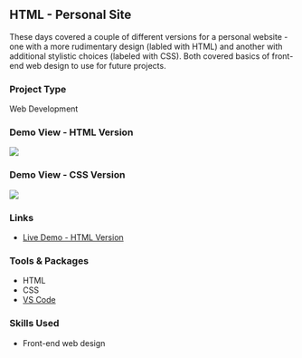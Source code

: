 ## HTML - Personal Site

These days covered a couple of different versions for a personal website - one with a more rudimentary design (labled with HTML) and another with additional stylistic choices (labeled with CSS). Both covered basics of front-end web design to use for future projects.

### Project Type

Web Development

### Demo View - HTML Version

![](./041-044-personal-site-html.jpg)

### Demo View - CSS Version

![](./041-044-personal-site-css.jpg)

### Links

- [Live Demo - HTML Version](https://replit.com/@gdbecker/041-044-Personal-Site-HTML)

### Tools & Packages

- HTML
- CSS
- [VS Code](https://code.visualstudio.com)

### Skills Used

- Front-end web design
